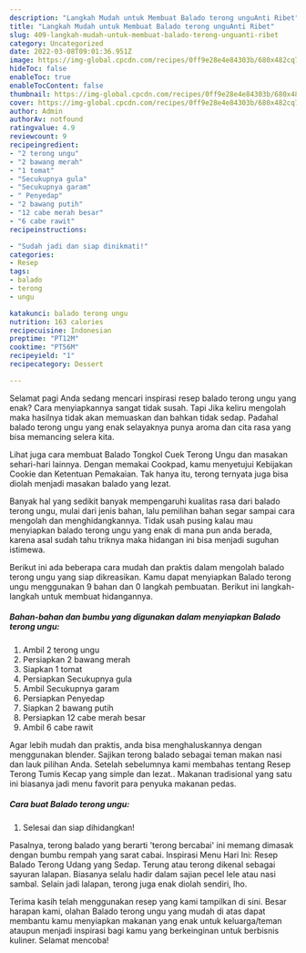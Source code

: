 ```yaml
---
description: "Langkah Mudah untuk Membuat Balado terong unguAnti Ribet"
title: "Langkah Mudah untuk Membuat Balado terong unguAnti Ribet"
slug: 409-langkah-mudah-untuk-membuat-balado-terong-unguanti-ribet
category: Uncategorized
date: 2022-03-08T09:01:36.951Z
image: https://img-global.cpcdn.com/recipes/0ff9e28e4e84303b/680x482cq70/balado-terong-ungu-foto-resep-utama.jpg
hideToc: false
enableToc: true
enableTocContent: false
thumbnail: https://img-global.cpcdn.com/recipes/0ff9e28e4e84303b/680x482cq70/balado-terong-ungu-foto-resep-utama.jpg
cover: https://img-global.cpcdn.com/recipes/0ff9e28e4e84303b/680x482cq70/balado-terong-ungu-foto-resep-utama.jpg
author: Admin
authorAv: notfound
ratingvalue: 4.9
reviewcount: 9
recipeingredient:
- "2 terong ungu"
- "2 bawang merah"
- "1 tomat"
- "Secukupnya gula"
- "Secukupnya garam"
- " Penyedap"
- "2 bawang putih"
- "12 cabe merah besar"
- "6 cabe rawit"
recipeinstructions:

- "Sudah jadi dan siap dinikmati!"
categories:
- Resep
tags:
- balado
- terong
- ungu

katakunci: balado terong ungu 
nutrition: 163 calories
recipecuisine: Indonesian
preptime: "PT12M"
cooktime: "PT56M"
recipeyield: "1"
recipecategory: Dessert

---
```



Selamat pagi Anda sedang mencari inspirasi resep balado terong ungu yang enak? Cara menyiapkannya sangat tidak susah. Tapi Jika keliru mengolah maka hasilnya tidak akan memuaskan dan bahkan tidak sedap. Padahal balado terong ungu yang enak selayaknya punya aroma dan cita rasa yang bisa memancing selera kita.


Lihat juga cara membuat Balado Tongkol Cuek Terong Ungu dan masakan sehari-hari lainnya. Dengan memakai Cookpad, kamu menyetujui Kebijakan Cookie dan Ketentuan Pemakaian. Tak hanya itu, terong ternyata juga bisa diolah menjadi masakan balado yang lezat.

Banyak hal yang sedikit banyak mempengaruhi kualitas rasa dari balado terong ungu, mulai dari jenis bahan, lalu pemilihan bahan segar sampai cara mengolah dan menghidangkannya. Tidak usah pusing kalau mau menyiapkan balado terong ungu yang enak di mana pun anda berada, karena asal sudah tahu triknya maka hidangan ini bisa menjadi suguhan istimewa.


Berikut ini ada beberapa cara mudah dan praktis dalam mengolah balado terong ungu yang siap dikreasikan. Kamu dapat menyiapkan Balado terong ungu menggunakan 9 bahan dan 0 langkah pembuatan. Berikut ini langkah-langkah untuk membuat hidangannya.

<!--inarticleads1-->

##### Bahan-bahan dan bumbu yang digunakan dalam menyiapkan Balado terong ungu:

1. Ambil 2 terong ungu
1. Persiapkan 2 bawang merah
1. Siapkan 1 tomat
1. Persiapkan Secukupnya gula
1. Ambil Secukupnya garam
1. Persiapkan  Penyedap
1. Siapkan 2 bawang putih
1. Persiapkan 12 cabe merah besar
1. Ambil 6 cabe rawit


Agar lebih mudah dan praktis, anda bisa menghaluskannya dengan menggunakan blender. Sajikan terong balado sebagai teman makan nasi dan lauk pilihan Anda. Setelah sebelumnya kami membahas tentang Resep Terong Tumis Kecap yang simple dan lezat.. Makanan tradisional yang satu ini biasanya jadi menu favorit para penyuka makanan pedas. 

<!--inarticleads2-->

##### Cara buat Balado terong ungu:


1. Selesai dan siap dihidangkan!

Pasalnya, terong balado yang berarti &#39;terong bercabai&#39; ini memang dimasak dengan bumbu rempah yang sarat cabai. Inspirasi Menu Hari Ini: Resep Balado Terong Udang yang Sedap. Terung atau terong dikenal sebagai sayuran lalapan. Biasanya selalu hadir dalam sajian pecel lele atau nasi sambal. Selain jadi lalapan, terong juga enak diolah sendiri, lho. 

Terima kasih telah menggunakan resep yang kami tampilkan di sini. Besar harapan kami, olahan Balado terong ungu yang mudah di atas dapat membantu kamu menyiapkan makanan yang enak untuk keluarga/teman ataupun menjadi inspirasi bagi kamu yang berkeinginan untuk berbisnis kuliner. Selamat mencoba!
